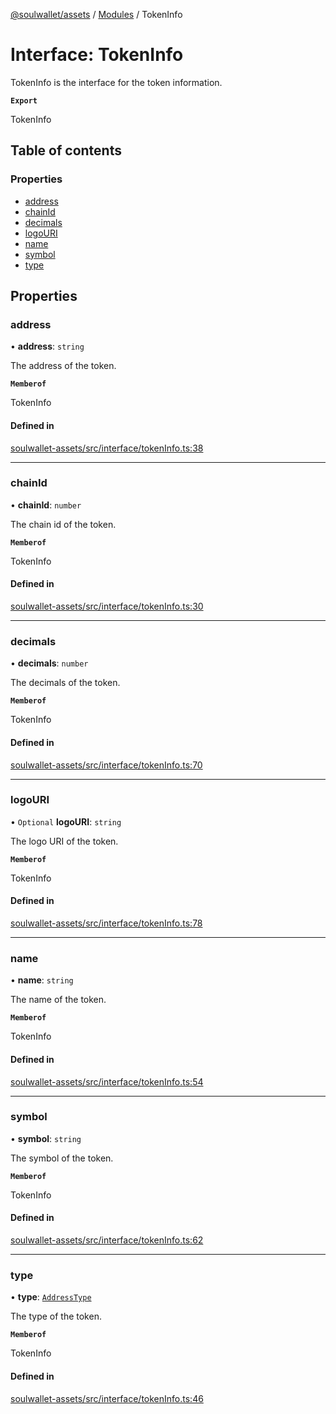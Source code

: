 [@soulwallet/assets](../README.md) / [Modules](../modules.md) / TokenInfo

# Interface: TokenInfo

TokenInfo is the interface for the token information.

**`Export`**

TokenInfo

## Table of contents

### Properties

- [address](TokenInfo.md#address)
- [chainId](TokenInfo.md#chainid)
- [decimals](TokenInfo.md#decimals)
- [logoURI](TokenInfo.md#logouri)
- [name](TokenInfo.md#name)
- [symbol](TokenInfo.md#symbol)
- [type](TokenInfo.md#type)

## Properties

### address

• **address**: `string`

The address of the token.

**`Memberof`**

TokenInfo

#### Defined in

[soulwallet-assets/src/interface/tokenInfo.ts:38](https://github.com/SoulWallet/soulwalletlib/blob/ba276ce/packages/soulwallet-assets/src/interface/tokenInfo.ts#L38)

___

### chainId

• **chainId**: `number`

The chain id of the token.

**`Memberof`**

TokenInfo

#### Defined in

[soulwallet-assets/src/interface/tokenInfo.ts:30](https://github.com/SoulWallet/soulwalletlib/blob/ba276ce/packages/soulwallet-assets/src/interface/tokenInfo.ts#L30)

___

### decimals

• **decimals**: `number`

The decimals of the token.

**`Memberof`**

TokenInfo

#### Defined in

[soulwallet-assets/src/interface/tokenInfo.ts:70](https://github.com/SoulWallet/soulwalletlib/blob/ba276ce/packages/soulwallet-assets/src/interface/tokenInfo.ts#L70)

___

### logoURI

• `Optional` **logoURI**: `string`

The logo URI of the token.

**`Memberof`**

TokenInfo

#### Defined in

[soulwallet-assets/src/interface/tokenInfo.ts:78](https://github.com/SoulWallet/soulwalletlib/blob/ba276ce/packages/soulwallet-assets/src/interface/tokenInfo.ts#L78)

___

### name

• **name**: `string`

The name of the token.

**`Memberof`**

TokenInfo

#### Defined in

[soulwallet-assets/src/interface/tokenInfo.ts:54](https://github.com/SoulWallet/soulwalletlib/blob/ba276ce/packages/soulwallet-assets/src/interface/tokenInfo.ts#L54)

___

### symbol

• **symbol**: `string`

The symbol of the token.

**`Memberof`**

TokenInfo

#### Defined in

[soulwallet-assets/src/interface/tokenInfo.ts:62](https://github.com/SoulWallet/soulwalletlib/blob/ba276ce/packages/soulwallet-assets/src/interface/tokenInfo.ts#L62)

___

### type

• **type**: [`AddressType`](../enums/AddressType.md)

The type of the token.

**`Memberof`**

TokenInfo

#### Defined in

[soulwallet-assets/src/interface/tokenInfo.ts:46](https://github.com/SoulWallet/soulwalletlib/blob/ba276ce/packages/soulwallet-assets/src/interface/tokenInfo.ts#L46)
